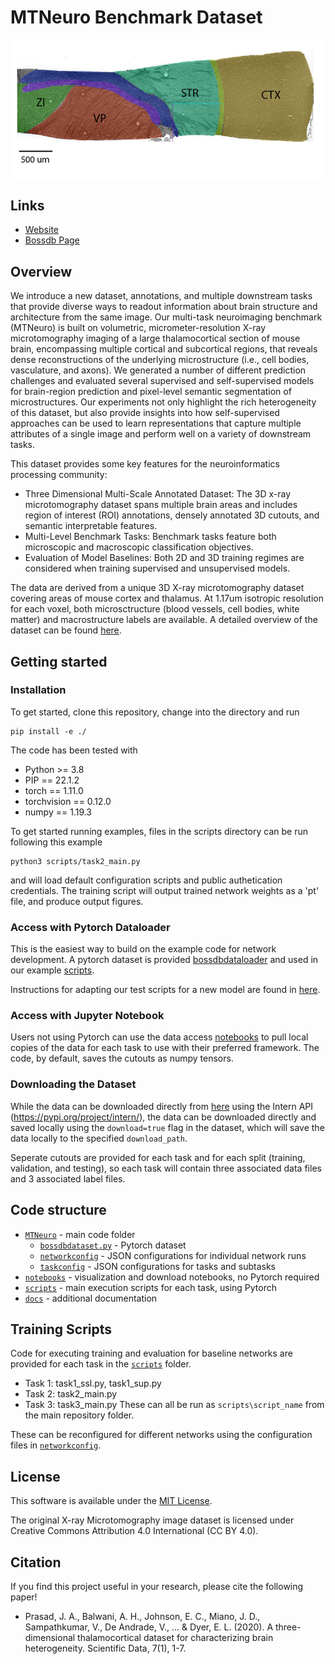 # MTNeuro Benchmark Dataset
![dataset](assets/dataset.png)

## Links 
* [Website](https://mtneuro.github.io/)
* [Bossdb Page](https://bossdb.org/project/prasad2020)

## Overview 
We introduce a new dataset, annotations, and multiple downstream tasks that provide diverse ways to readout information about brain structure and architecture from the same image. Our multi-task neuroimaging benchmark (MTNeuro) is built on volumetric, micrometer-resolution X-ray microtomography imaging of a large thalamocortical section of mouse brain, encompassing multiple cortical and subcortical regions, that reveals dense reconstructions of the underlying microstructure (i.e., cell bodies, vasculature, and axons). We generated a number of different prediction challenges and evaluated several supervised and self-supervised models for brain-region prediction and pixel-level semantic segmentation of microstructures. Our experiments not only highlight the rich heterogeneity of this dataset, but also provide insights into how self-supervised approaches can be used to learn representations that capture multiple attributes of a single image and perform well on a variety of downstream tasks.

This dataset provides some key features for the neuroinformatics processing community:
* Three Dimensional Multi-Scale Annotated Dataset: The 3D x-ray microtomography dataset spans multiple brain areas and includes region of interest (ROI) annotations, densely annotated 3D cutouts, and semantic interpretable features.
* Multi-Level Benchmark Tasks: Benchmark tasks feature both microscopic and macroscopic classification objectives.
* Evaluation of Model Baselines: Both 2D and 3D training regimes are considered when training supervised and unsupervised models.

The data are derived from a unique 3D X-ray microtomography dataset covering areas of mouse cortex and thalamus. At 1.17um isotropic resolution for each voxel, both microsctructure (blood vessels, cell bodies, white matter) and macrostructure labels are available. A detailed overview of the dataset can be found [here](https://bossdb.org/project/prasad2020). 

## Getting started
### Installation
To get started, clone this repository, change into the directory and run 
```
pip install -e ./
```
The code has been tested with
* Python >= 3.8
* PIP == 22.1.2
* torch == 1.11.0
* torchvision == 0.12.0
* numpy == 1.19.3

To get started running examples, files in the scripts directory can be run following this example
```
python3 scripts/task2_main.py
```
and will load default configuration scripts and public authetication credentials. The training script will output trained network weights as a 'pt' file, and produce output figures. 

### Access with Pytorch Dataloader
This is the easiest way to build on the example code for network development. A pytorch dataset is provided [bossdbdataloader](MTNeuro/bossdbdataset.py) and used in our example [scripts](scripts/task2_main.py).

Instructions for adapting our test scripts for a new model are found in [here](docs/Testing_Model.md).

### Access with Jupyter Notebook
Users not using Pytorch can use the data access [notebooks](notebooks/) to pull local copies of the data for each task to use with their preferred framework. The code, by default, saves the cutouts as numpy tensors. 

### Downloading the Dataset
While the data can be downloaded directly from [here](https://bossdb.org/project/prasad2020) using the Intern API (https://pypi.org/project/intern/), the data can be downloaded directly and saved locally using the `download=true` flag in the dataset, which will save the data locally to the specified `download_path`. 

Seperate cutouts are provided for each task and for each split (training, validation, and testing), so each task will contain three associated data files and 3 associated label files. 

## Code structure
* [`MTNeuro`](MTNeuro/) - main code folder
    * [`bossdbdataset.py`](MTNeuro/bossdbdataset.py) - Pytorch dataset
    * [`networkconfig`](MTNeuro/networkconfig/) - JSON configurations for individual network runs
    * [`taskconfig`](MTNeuro/taskconfig/) - JSON configurations for tasks and subtasks
* [`notebooks`](notebooks/) - visualization and download notebooks, no Pytorch required
* [`scripts`](scripts/) - main execution scripts for each task, using Pytorch
* [`docs`](docs/) - additional documentation

## Training Scripts
Code for executing training and evaluation for baseline networks are provided for each task in the [`scripts`](scripts/) folder. 
* Task 1: task1_ssl.py, task1_sup.py
* Task 2: task2_main.py
* Task 3: task3_main.py
These can all be run as `scripts\script_name` from the main repository folder.

These can be reconfigured for different networks using the configuration files in [`networkconfig`](MTNeuro/networkconfig/).

## License 
This software is available under the [MIT License](https://opensource.org/licenses/MIT).  

The original X-ray Microtomography image dataset is licensed under Creative Commons Attribution 4.0 International (CC BY 4.0). 

## Citation
If you find this project useful in your research, please cite the following paper!

* Prasad, J. A., Balwani, A. H., Johnson, E. C., Miano, J. D., Sampathkumar, V., De Andrade, V., ... & Dyer, E. L. (2020). A three-dimensional thalamocortical dataset for characterizing brain heterogeneity. Scientific Data, 7(1), 1-7.